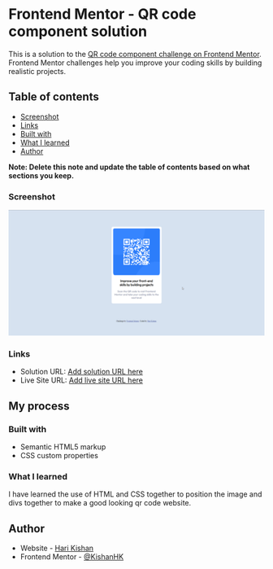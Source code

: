 # Frontend Mentor - QR code component solution

This is a solution to the [QR code component challenge on Frontend Mentor](https://www.frontendmentor.io/challenges/qr-code-component-iux_sIO_H). Frontend Mentor challenges help you improve your coding skills by building realistic projects.

## Table of contents

- [Screenshot](#screenshot)
- [Links](#links)
- [Built with](#built-with)
- [What I learned](#what-i-learned)
- [Author](#author)

**Note: Delete this note and update the table of contents based on what sections you keep.**

### Screenshot

![](images/screenshot.png)

### Links

- Solution URL: [Add solution URL here](https://your-solution-url.com)
- Live Site URL: [Add live site URL here](https://your-live-site-url.com)

## My process

### Built with

- Semantic HTML5 markup
- CSS custom properties

### What I learned

I have learned the use of HTML and CSS together to position the image and divs together to make a good looking qr code website.

## Author

- Website - [Hari Kishan](https://kishanhk.github.io/cv2_css/)
- Frontend Mentor - [@KishanHK](https://www.frontendmentor.io/profile/KishanHK)
